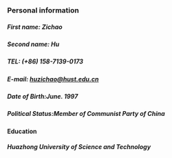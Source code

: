 ### Personal information
##### First name: Zichao
##### Second name: Hu
##### TEL: (+86) 158-7139-0173
##### E-mail: huzichao@hust.edu.cn
##### Date of Birth:June. 1997
##### Political Status:Member of Communist Party of China

#### Education 
##### Huazhong University of Science and Technology

